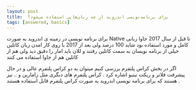 ```yaml
---
layout: post
title:  برای برنامه‌نویسی اندروید از چه زبان‌هایی استفاده می‌شود؟
tags: [answered, basics]
---
```




<!-- comment #653912157 -->


برای برنامه نویسی در زمینه ی اندروید به صورت Native  تا قبل از سال 2017 جاوا زبانی کامل و مورد استفاده  بود شاید 100 درصد 
ولی بعد از 2017 با روی کار امدن زبان کاتلین خیلی از برنامه نویسان به سمت کاتلین رفتند و للان باید امار را دقیق دید ولی هم از کاتلین هم از جاوا  استفاده می کنند 

اگر در بخش کراس پلتفرم  بررسی کنیم میتوان به دو کراس پلنفرم عالی و در حال پیشرفت فلاتر و ریکت نیتیو  اشاره کرد . کراس پلتفرم های دیگری مثل زامارین و .. نیز هستند که برای برنامه نویسی اندروید به صورت کراس پلتفرم قابل استفاده هستند .


